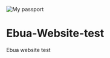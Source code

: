 ![My passport](https://user-images.githubusercontent.com/107696809/189105605-4d27b175-9838-4ed8-ac31-0fdec8296471.jpg)
# Ebua-Website-test
Ebua website test
